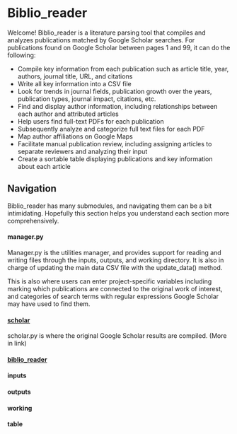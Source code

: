 Biblio_reader
=============

Welcome! Biblio_reader is a literature parsing tool that compiles and analyzes publications matched by Google Scholar searches.
For publications found on Google Scholar between pages 1 and 99, it can do the following:
* Compile key information from each publication such as article title, year, authors, journal title, URL, and citations
* Write all key information into a CSV file
* Look for trends in journal fields, publication growth over the years, publication types, journal impact, citations, etc.
* Find and display author information, including relationships between each author and attributed articles
* Help users find full-text PDFs for each publication 
* Subsequently analyze and categorize full text files for each PDF 
* Map author affiliations on Google Maps
* Facilitate manual publication review, including assigning articles to separate reviewers and analyzing their input
* Create a sortable table displaying publications and key information about each article

Navigation
----------
Biblio_reader has many submodules, and navigating them can be a bit intimidating. Hopefully this section helps you understand each section more comprehensively.

#### manager.py

Manager.py is the utilities manager, and provides support for reading and writing files through the inputs, outputs, and working directory. It is also in charge of updating the main data CSV file with the update_data() method.

This is also where users can enter project-specific variables including marking which publications are connected to the original work of interest, and categories of search terms with regular expressions Google Scholar may have used to find them.

#### [scholar](/scholar/README.md)

scholar.py is where the original Google Scholar results are compiled. (More in link)

#### [biblio_reader](/biblio_reader/README.md)

#### inputs

#### outputs

#### working

#### table

